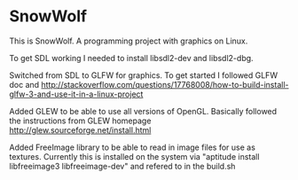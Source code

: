 # SnowWolf
This is SnowWolf. A programming project with graphics on Linux.

To get SDL working I needed to install libsdl2-dev and libsdl2-dbg.

Switched from SDL to GLFW for graphics. To get started I followed GLFW doc and
http://stackoverflow.com/questions/17768008/how-to-build-install-glfw-3-and-use-it-in-a-linux-project

Added GLEW to be able to use all versions of OpenGL. Basically followed the instructions from GLEW homepage
http://glew.sourceforge.net/install.html

Added FreeImage library to be able to read in image files for use as textures. Currently this is
installed on the system via "aptitude install libfreeimage3 libfreeimage-dev" and refered to in the build.sh